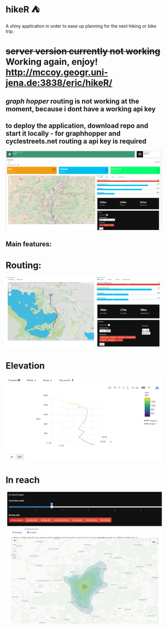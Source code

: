 # hikeR :tent:
A shiny application in order to ease up planning for the next hiking or bike trip.

# ~~server version currently not working~~ Working again, enjoy! http://mccoy.geogr.uni-jena.de:3838/eric/hikeR/

## *graph hopper* routing is not working at the moment, because i dont have a working api key
## to deploy the application, download repo and start it locally - for graphhopper and cyclestreets.net routing a api key is required

![App deck](./figures/screen1.png)

## Main features:

# Routing:
![App deck](./figures/routing.PNG)

# Elevation

![3D_plot](./figures/screen2.png)

# In reach

![App deck](./figures/in_reach.PNG)
